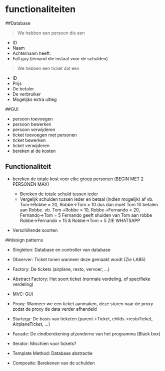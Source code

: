 # functionaliteiten

##Database

> We hebben een persoon die een
* ID
* Naam
* Achternaam heeft.
* Fall guy (iemand die instaat voor de schulden)

> We hebben een ticket dat een
* ID
* Prijs
* De betaler
* De verbruiker
* Mogelijks extra uitleg

##GUI

* persoon toevoegen
* persoon bewerken
* persoon verwijderen
* ticket toevoegen met personen
* ticket bewerken
* ticket verwijderen
* bereken al de kosten


## Functionaliteit

* bereken de totale kost voor elke groep personen (BEGIN MET 2 PERSONEN MAX)
	* Bereken de totale schuld tussen ieder
	* Vergelijk schulden tussen ieder en betaal (indien mogelijk) af
	vb. 	Tom->Robbe = 20, Robbe->Tom = 10 dus dan moet Tom 10 betalen aan Robbe.
	vb.	Tom->Robbe = 10, Robbe->Fernando = 20, Fernando->Tom = 5
		Fernando geeft shulden van Tom aan robbe
		Robbe->Fernando = 15 & Robbe->Tom = 5
	ZIE WHATSAPP
	
* Verschillende soorten 


##design patterns
* Singleton:	Database en controller van database
* Observer:	Ticket tonen wanneer deze gemaakt wordt (Zie LAB5)
* Factory:	De tickets (airplane, resto, vervoer, ...)
* Abstract Factory: Het soort ticket (normale verdeling, of specifieke verdeling)
* MVC:		GUI


* Proxy: Wanneer we een ticket aanmaken, deze sturen naar de proxy zodat de proxy de data verder afhandeld 
* Startegy:	De basis van ticketen (parent->Ticket, childs->restoTicket, AirplaneTicket, ...)
* Facade:	De eindberekening afzonderne van het programma (Black box)
* Iterator: 	Mischien voor tickets?
* Template Method:	Database abstractie
* Composite:	Berekenen van de schulden
